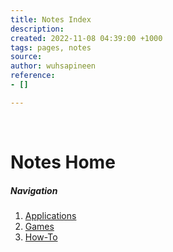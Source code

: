 ```yaml
---
title: Notes Index
description: 
created: 2022-11-08 04:39:00 +1000
tags: pages, notes
source: 
author: wuhsapineen
reference:
- []

---
```

<br />

# Notes Home

##### Navigation

1.  [Applications][1]
1.  [Games][2]
1.  [How-To][3]

<!--
{% javascript %}

{% endjavascript %}
-->


<!-- reference-links -->
[1]: apps.md
[2]: games.md
[3]: how-to.md
<!-- endreference-links -->